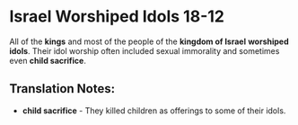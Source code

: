 Israel Worshiped Idols 18-12
==============================


All of the **kings** and most of the people of the **kingdom of Israel**
**worshiped** **idols**. Their idol worship often included sexual
immorality and sometimes even **child sacrifice**.

Translation Notes:
------------------

-   **child sacrifice** - They killed children as offerings to some of
    their idols.

